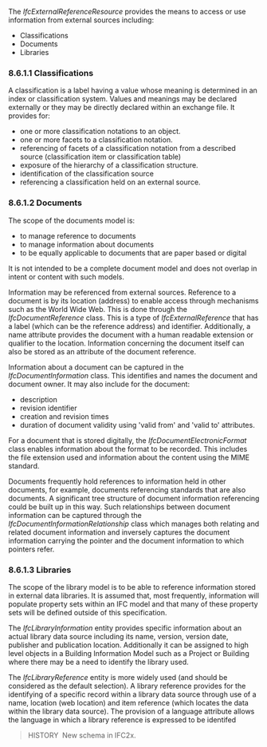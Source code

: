 The _IfcExternalReferenceResource_ provides the means to access or use information from external sources including:

* Classifications
* Documents
* Libraries

### 8.6.1.1 Classifications
A classification is a label having a value whose meaning is determined in an index or classification system. Values and meanings may be declared externally or they may be directly declared within an exchange file. It provides for:

* one or more classification notations to an object.
* one or more facets to a classification notation.
* referencing of facets of a classification notation from a described source (classification item or classification table)
* exposure of the hierarchy of a classification structure.
* identification of the classification source
* referencing a classification held on an external source.

### 8.6.1.2 Documents
The scope of the documents model is:

* to manage reference to documents
* to manage information about documents
* to be equally applicable to documents that are paper based or digital 

It is not intended to be a complete document model and does not overlap in intent or content with such models.

Information may be referenced from external sources. Reference to a document is by its location (address) to enable access through mechanisms such as the World Wide Web. This is done through the _IfcDocumentReference_ class. This is a type of _IfcExternalReference_ that has a label (which can be the reference address) and identifier. Additionally, a name attribute provides the document with a human readable extension or qualifier to the location. Information concerning the document itself can also be stored as an attribute of the document reference.

Information about a document can be captured in the _IfcDocumentInformation_ class. This identifies and names the document and document owner. It may also include for the document:

* description
* revision identifier
* creation and revision times 
* duration of document validity using 'valid from' and 'valid to' attributes.

For a document that is stored digitally, the _IfcDocumentElectronicFormat_ class enables information about the format to be recorded. This includes the file extension used and information about the content using the MIME standard.

Documents frequently hold references to information held in other documents, for example, documents referencing standards that are also documents. A significant tree structure of document information referencing could be built up in this way. Such relationships between document information can be captured through the _IfcDocumentInformationRelationship_ class which manages both relating and related document information and inversely captures the document information carrying the pointer and the document information to which pointers refer.

### 8.6.1.3 Libraries
The scope of the library model is to be able to reference information stored in external data libraries. It is assumed that, most frequently, information will populate property sets within an IFC model and that many of these property sets will be defined outside of this specification.

The _IfcLibraryInformation_ entity provides specific information about an actual library data source including its name, version, version date, publisher and publication location. Additionally it can be assigned to high level objects in a Building Information Model such as a Project or Building where there may be a need to identify the library used.

The _IfcLibraryReference_ entity is more widely used (and should be considered as the default selection). A library reference provides for the identifying of a specific record within a library data source through use of a name, location (web location) and item reference (which locates the data within the library data source). The provision of a language attribute allows the language in which a library reference is expressed to be identifed

> HISTORY&nbsp; New schema in IFC2x.

